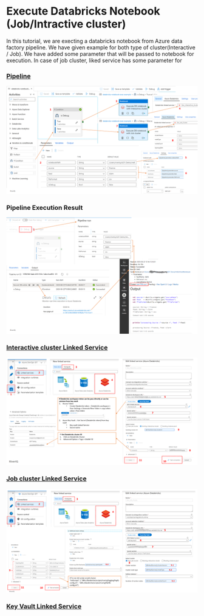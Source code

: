 # Execute Databricks Notebook (Job/Intractive cluster)
In this tutorial, we are execting a databricks notebook from Azure data factory pipeline. We have given example for both type of cluster(Interactive / Job). We have added some parameter that will be passed to notebook for execution. In case of job cluster, liked service has some parameter for 

### [Pipeline](pipeline/databricks-notebook-exec-example.json) 
![databricks-notebook-exec-pipeline](images/databricks-notebook-exec-pipeline.png "databricks-notebook-exec-pipeline")
### Pipeline Execution Result
![databricks-notebook-exec-pipeline](images/databricks-pipeline-exec-result.png "databricks-notebook-exec-pipeline")

### [Interactive cluster Linked Service](linkedService/Dev_Interactive_cluster.json)
![Databricks-Interactive-Cluster-Linked-Service](images/Databricks-Interactive-Cluster-Linked-Service.png "Databricks-Interactive-Cluster-Linked-Service")
### [Job cluster Linked Service](linkedService/Dev_Job_Cluster.json)
![Databricks-Job-Cluster-Linked-Service](images/Databricks-Job-Cluster-Linked-Service.png "Databricks-Job-Cluster-Linked-Service")
### [Key Vault Linked Service](linkedService/DevKeyVault.json)

